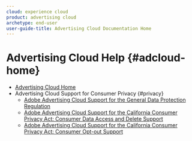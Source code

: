 ```yaml
---
cloud: experience cloud
product: advertising cloud
archetype: end-user
user-guide-title: Advertising Cloud Documentation Home
---
```


# Advertising Cloud Help {#adcloud-home}

+ [Advertising Cloud Home](advertising-cloud-home.md)
+ Advertising Cloud Support for Consumer Privacy {#privacy}
  + [Adobe Advertising Cloud Support for the General Data Protection Regulation](ad-cloud-gdpr.md)
  + [Adobe Advertising Cloud Support for the California Consumer Privacy Act: Consumer Data Access and Delete Support](ad-cloud-ccpa-access-delete.md)
  + [Adobe Advertising Cloud Support for the California Consumer Privacy Act: Consumer Opt-out Support](ad-cloud-ccpa-opt-out-of-sale.md)